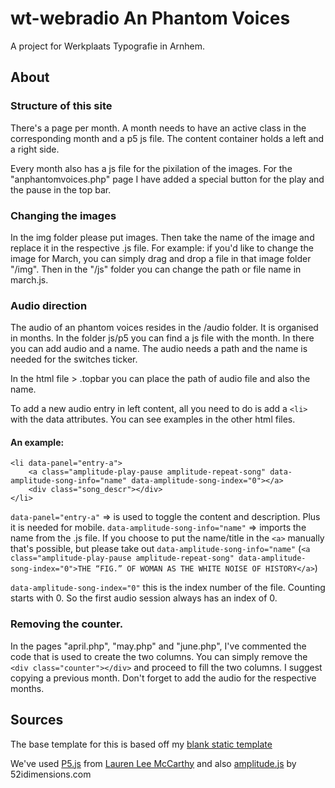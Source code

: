 # wt-webradio An Phantom Voices
A project for Werkplaats Typografie in Arnhem.

## About


### Structure of this site
There's a page per month. A month needs to have an active class in the corresponding month and a p5 js file. The content container holds a left and a right side.

Every month also has a js file for the pixilation of the images.
For the "anphantomvoices.php" page I have added a special button for the play and the pause in the top bar.

### Changing the images
In the img folder please put images. Then take the name of the image and replace it in the respective .js file. For example: if you'd like to change the image for March, you can simply drag and drop a file in that image folder "/img". Then
in the "/js" folder you can change the path or file name in march.js.

### Audio direction
The audio of an phantom voices resides in the /audio folder. It is organised in months. In the folder js/p5 you can find a js file with the month. In there you can add audio and a name. The audio needs a path and the name is needed for the switches ticker.

In the html file > .topbar you can place the path of audio file and also the name.

To add a new audio entry in left content, all you need to do is add a `<li>` with the data attributes. You can see examples in the other html files.

#### An example:

```
<li data-panel="entry-a">
    <a class="amplitude-play-pause amplitude-repeat-song" data-amplitude-song-info="name" data-amplitude-song-index="0"></a>
    <div class="song_descr"></div>
</li>
```

`data-panel="entry-a"` => is used to toggle the content and description. Plus it is needed for mobile.
`data-amplitude-song-info="name"` => imports the name from the .js file. If you choose to put the name/title in the `<a>` manually that's possible, but please take out `data-amplitude-song-info="name"` (`<a class="amplitude-play-pause amplitude-repeat-song" data-amplitude-song-index="0">THE “FIG.” OF WOMAN AS THE WHITE NOISE OF HISTORY</a>`)

`data-amplitude-song-index="0"` this is the index number of the file. Counting starts with 0. So the first audio session always has an index of 0.

### Removing the counter.
In the pages "april.php", "may.php" and "june.php", I've commented the code that is used to create the two columns.
You can simply remove the ```<div class="counter"></div>``` and proceed to fill the two columns. I suggest copying a previous month. Don't forget to add the audio for the respective months.


## Sources
The base template for this is based off my [blank static template](https://github.com/BluePraise/blank-static-html)

We've used [P5.js](https://p5js.org/) from [Lauren Lee McCarthy](https://lauren-mccarthy.com/Info) and also
[amplitude.js](https://521dimensions.com/) by 52idimensions.com



